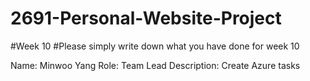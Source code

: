 # 2691-Personal-Website-Project
#Week 10
#Please simply write down what you have done for week 10

Name: Minwoo Yang
Role: Team Lead
Description: Create Azure tasks